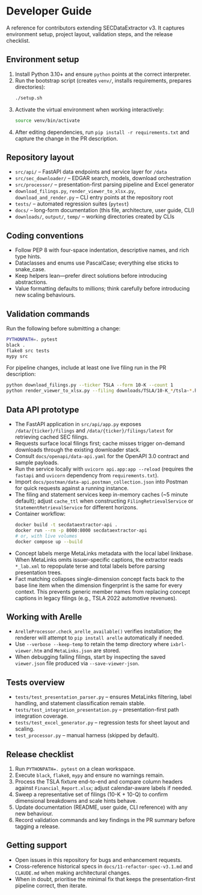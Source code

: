# Developer Guide

A reference for contributors extending SECDataExtractor v3. It captures environment
setup, project layout, validation steps, and the release checklist.

## Environment setup
1. Install Python 3.10+ and ensure `python` points at the correct interpreter.
2. Run the bootstrap script (creates `venv/`, installs requirements, prepares
   directories):
   ```bash
   ./setup.sh
   ```
3. Activate the virtual environment when working interactively:
   ```bash
   source venv/bin/activate
   ```
4. After editing dependencies, run `pip install -r requirements.txt` and capture the
   change in the PR description.

## Repository layout
- `src/api/` – FastAPI data endpoints and service layer for `/data`
- `src/sec_downloader/` – EDGAR search, models, download orchestration
- `src/processor/` – presentation-first parsing pipeline and Excel generator
- `download_filings.py`, `render_viewer_to_xlsx.py`, `download_and_render.py` – CLI
  entry points at the repository root
- `tests/` – automated regression suites (`pytest`)
- `docs/` – long-form documentation (this file, architecture, user guide, CLI)
- `downloads/`, `output/`, `temp/` – working directories created by CLIs

## Coding conventions
- Follow PEP 8 with four-space indentation, descriptive names, and rich type hints.
- Dataclasses and enums use PascalCase; everything else sticks to snake_case.
- Keep helpers lean—prefer direct solutions before introducing abstractions.
- Value formatting defaults to millions; think carefully before introducing new
  scaling behaviours.

## Validation commands
Run the following before submitting a change:
```bash
PYTHONPATH=. pytest
black .
flake8 src tests
mypy src
```
For pipeline changes, include at least one live filing run in the PR description:
```bash
python download_filings.py --ticker TSLA --form 10-K --count 1
python render_viewer_to_xlsx.py --filing downloads/TSLA/10-K_*/tsla-*.htm --out output/tsla.xlsx
```

## Data API prototype
- The FastAPI application in `src/api/app.py` exposes `/data/{ticker}/filings` and
  `/data/{ticker}/filings/latest` for retrieving cached SEC filings.
- Requests surface local filings first; cache misses trigger on-demand downloads
  through the existing downloader stack.
- Consult `docs/openapi/data-api.yaml` for the OpenAPI 3.0 contract and sample
  payloads.
- Run the service locally with `uvicorn api.app:app --reload` (requires the
  `fastapi` and `uvicorn` dependency from `requirements.txt`).
- Import `docs/postman/data-api.postman_collection.json` into Postman for quick
  requests against a running instance.
- The filing and statement services keep in-memory caches (~5 minute default);
  adjust `cache_ttl` when constructing `FilingRetrievalService` or
  `StatementRetrievalService` for different horizons.
- Container workflow:
  ```bash
  docker build -t secdataextractor-api .
  docker run --rm -p 8000:8000 secdataextractor-api
  # or, with live volumes
  docker compose up --build
  ```
- Concept labels merge MetaLinks metadata with the local label linkbase. When MetaLinks
  omits issuer-specific captions, the extractor reads `*_lab.xml` to repopulate terse and
  total labels before parsing presentation trees.
- Fact matching collapses single-dimension concept facts back to the base line item when the
  dimension fingerprint is the same for every context. This prevents generic member names from
  replacing concept captions in legacy filings (e.g., TSLA 2022 automotive revenues).

## Working with Arelle
- `ArelleProcessor.check_arelle_available()` verifies installation; the renderer will
  attempt to `pip install arelle` automatically if needed.
- Use `--verbose --keep-temp` to retain the temp directory where `ixbrl-viewer.htm`
  and `MetaLinks.json` are stored.
- When debugging failing filings, start by inspecting the saved `viewer.json` file
  produced via `--save-viewer-json`.

## Tests overview
- `tests/test_presentation_parser.py` – ensures MetaLinks filtering, label handling,
  and statement classification remain stable.
- `tests/test_integration_presentation.py` – presentation-first path integration
  coverage.
- `tests/test_excel_generator.py` – regression tests for sheet layout and scaling.
- `test_processor.py` – manual harness (skipped by default).

## Release checklist
1. Run `PYTHONPATH=. pytest` on a clean workspace.
2. Execute `black`, `flake8`, `mypy` and ensure no warnings remain.
3. Process the TSLA fixture end-to-end and compare column headers against
   `Financial_Report.xlsx`; adjust calendar-aware labels if needed.
4. Sweep a representative set of filings (10-K + 10-Q) to confirm dimensional
   breakdowns and scale hints behave.
5. Update documentation (README, user guide, CLI reference) with any new behaviour.
6. Record validation commands and key findings in the PR summary before tagging a
   release.

## Getting support
- Open issues in this repository for bugs and enhancement requests.
- Cross-reference historical specs in `docs/11-refactor-spec-v3.1.md` and
  `CLAUDE.md` when making architectural changes.
- When in doubt, prioritise the minimal fix that keeps the presentation-first
  pipeline correct, then iterate.
